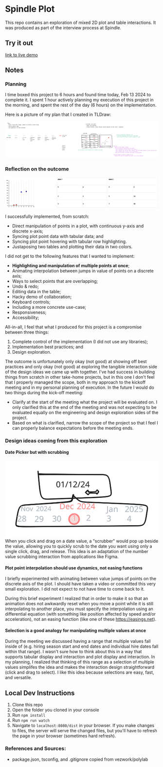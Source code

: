 # Spindle Plot

This repo contains an exploration of mixed 2D plot and table interactions. It was produced as part of the interview process at Spindle.

## Try it out

[link to live demo](https://vezwork.github.io/spindle-plot/dist)

## Notes

### Planning

I time boxed this project to 6 hours and found time today, Feb 13 2024 to complete it. I spent 1 hour actively planning my execution of this project in the morning, and spent the rest of the day (6 hours) on the implementation.

Here is a picture of my plan that I created in TLDraw:

<img src="./media/plan.svg">

### Reflection on the outcome

<img src="./media/final.png">

I successfully implemented, from scratch:

- Direct manipulation of points in a plot, with continuous y-axis and discrete x-axis;
- Syncing plot point data with tabular data; and
- Syncing plot point hovering with tabular row highlighting.
- Justaposing two tables and plotting their data in two colors.

I did not get to the following features that I wanted to implement:

- **Highlighting and manipulation of multiple points at once**;
- Animating interpolation between jumps in value of points on a discrete axis;
- Ways to select points that are overlapping;
- Undo & redo;
- Editing data in the table;
- Hacky demo of collaboration;
- Keyboard controls;
- Including a more concrete use-case;
- Responsiveness;
- Accessibility;

All-in-all, I feel that what I produced for this project is a compromise between three things:

1. Complete control of the implementation (I did not use any libraries);
2. Implementation best practices; and
3. Design exploration.

The outcome is unfortunately only okay (not good) at showing off best practices and only okay (not good) at exploring the tangible interaction side of the design ideas we came up with together. I've had success in building things from scratch in other take-home projects, but in this one I don't feel that I properly managed the scope, both in my approach to the kickoff meeting and in my personal planning of execution. In the future I would do two things during the kick-off meeting:

- Clarify at the start of the meeting what the project will be evaluated on. I only clarified this at the end of the meeting and was not expecting to be evaluated equally on the engineering and design exploration sides of the project.
- Based on what is clarified, narrow the scope of the project so that I feel I can properly balance expectations before the meeting ends.

### Design ideas coming from this exploration

#### Date Picker but with scrubbing

<img src="./media/nudge_date.svg"></img>
When you click and drag on a date value, a "scrubber" would pop up beside the value,
allowing you to quickly scrub to the date you want using only a single click, drag, and release. This idea is an adaptation of the number value scrubbing interaction from applications like Figma.

#### Plot point interpolation should use dynamics, not easing functions

I briefly experimented with animating between value jumps of points on the discrete axis of the plot. I should have taken a video or committed this very small exploration. I did not expect to not have time to come back to it.

During this brief experiment I realized that in order to make it so that an animation does not awkwardly reset
when you move a point while it is still interpolating to another place, you must specify the interpolation using an differential equation (with something like position affected by speed and/or acceleration), not an easing function (like one of these https://easings.net).

#### Selection is a good analogy for manipulating multiple values at once

During the meeting we discussed having a range that multiple values fall inside of (e.g. hiring season start and end dates and individual hire dates fall within that range). I wasn't sure how to think about this in a way that supports tabular display and interaction and plot display and interaction. In my planning, I realized that thinking of this range as a selection of multiple values simplifes the idea and makes the interaction design straightforward (click and drag to select). I like this idea because selections are easy, fast, and versatile.

## Local Dev Instructions

1. Clone this repo
2. Open the folder you cloned in your console
3. Run `npm install`
4. Run `npm run watch`
5. Navigate to `localhost:8080/dist` in your browser. If you make changes to files, the server will serve the changed files, but you'll have to refresh the page in your browser (sometimes hard refresh).

### References and Sources:

- package.json, tsconfig, and .gitignore copied from vezwork/polylab
